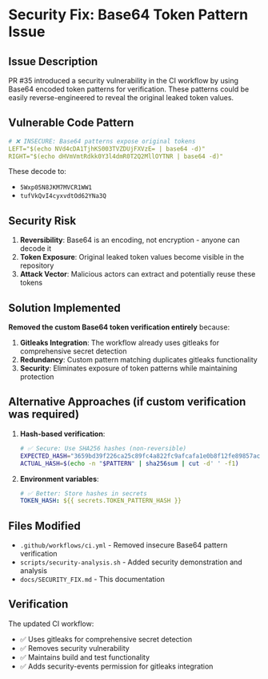 # Security Fix: Base64 Token Pattern Issue

## Issue Description

PR #35 introduced a security vulnerability in the CI workflow by using Base64 encoded token patterns for verification. These patterns could be easily reverse-engineered to reveal the original leaked token values.

## Vulnerable Code Pattern

```yaml
# ❌ INSECURE: Base64 patterns expose original tokens
LEFT="$(echo NVd4cDA1TjhKS003TVZDUjFXVzE= | base64 -d)"
RIGHT="$(echo dHVmVmtRdkk0Y3l4dmR0T2Q2MllOYTNR | base64 -d)"
```

These decode to:
- `5Wxp05N8JKM7MVCR1WW1`
- `tufVkQvI4cyxvdtOd62YNa3Q`

## Security Risk

1. **Reversibility**: Base64 is an encoding, not encryption - anyone can decode it
2. **Token Exposure**: Original leaked token values become visible in the repository
3. **Attack Vector**: Malicious actors can extract and potentially reuse these tokens

## Solution Implemented

**Removed the custom Base64 token verification entirely** because:

1. **Gitleaks Integration**: The workflow already uses gitleaks for comprehensive secret detection
2. **Redundancy**: Custom pattern matching duplicates gitleaks functionality
3. **Security**: Eliminates exposure of token patterns while maintaining protection

## Alternative Approaches (if custom verification was required)

1. **Hash-based verification**:
   ```bash
   # ✅ Secure: Use SHA256 hashes (non-reversible)
   EXPECTED_HASH="3659bd39f226ca25c89fc4a822fc9afcafa1e0b8f12fe89857ac0d57e9b4088b"
   ACTUAL_HASH=$(echo -n "$PATTERN" | sha256sum | cut -d' ' -f1)
   ```

2. **Environment variables**:
   ```yaml
   # ✅ Better: Store hashes in secrets
   TOKEN_HASH: ${{ secrets.TOKEN_PATTERN_HASH }}
   ```

## Files Modified

- `.github/workflows/ci.yml` - Removed insecure Base64 pattern verification
- `scripts/security-analysis.sh` - Added security demonstration and analysis
- `docs/SECURITY_FIX.md` - This documentation

## Verification

The updated CI workflow:
- ✅ Uses gitleaks for comprehensive secret detection
- ✅ Removes security vulnerability
- ✅ Maintains build and test functionality
- ✅ Adds security-events permission for gitleaks integration
